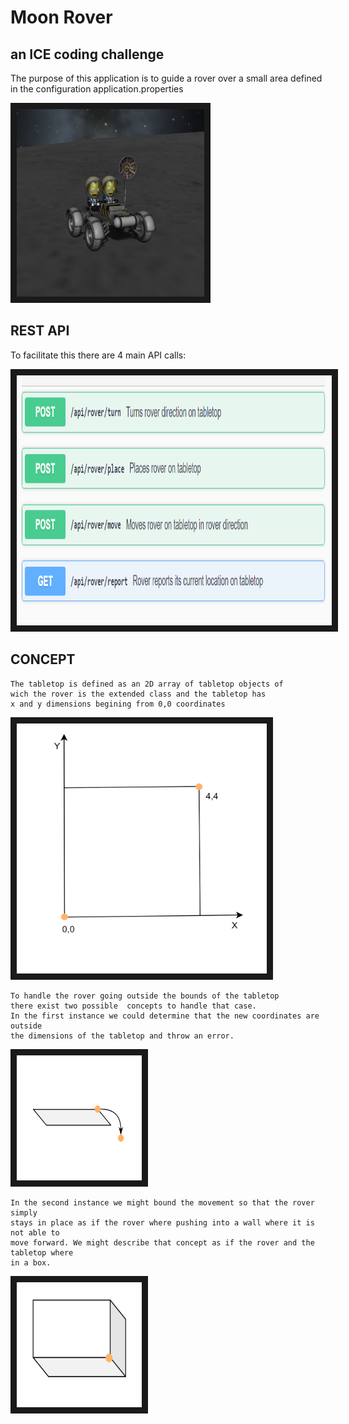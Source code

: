 # **Moon Rover**
## an ICE coding challenge
The purpose of this application is to guide a rover 
over a small area defined in the configuration application.properties



<p align="left">
<img src="presentation/KerbalRover.png" width="300" height="300" border="10"/>
</p>

## REST API
 To facilitate this there are 4 main API calls:

<p align="left">
<img src="presentation/methods.PNG" width="800" height="400" border="10"/>
</p>

## CONCEPT

    The tabletop is defined as an 2D array of tabletop objects of 
    wich the rover is the extended class and the tabletop has
    x and y dimensions begining from 0,0 coordinates

<p align="left">
<img src="presentation/coordinateSystem.PNG" width="400" height="400" border="10"/>
</p>

    To handle the rover going outside the bounds of the tabletop
    there exist two possible  concepts to handle that case.
    In the first instance we could determine that the new coordinates are outside
    the dimensions of the tabletop and throw an error.

<p align="left">
<img src="presentation/ballFallOff.PNG" width="200" height="200" border="10"/>
</p>

    In the second instance we might bound the movement so that the rover simply 
    stays in place as if the rover where pushing into a wall where it is not able to 
    move forward. We might describe that concept as if the rover and the tabletop where 
    in a box.

<p align="left">
<img src="presentation/ballCaptured.PNG" width="200" height="200" border="10"/>
</p>

